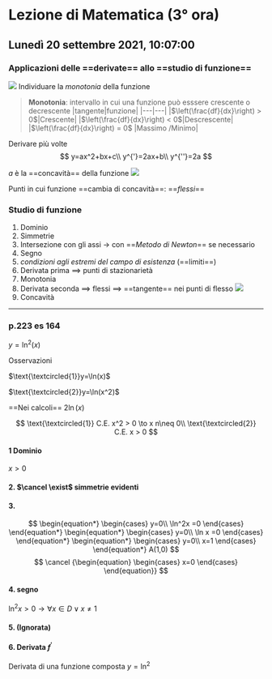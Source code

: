# Lezione di Matematica (3° ora)
## Lunedì 20 settembre 2021, 10:07:00
### Applicazioni delle ==derivate== allo ==studio di funzione==
![](https://i.imgur.com/vrpCbq7.jpg)
Individuare la _monotonia_ della funzione

> **Monotonia**: intervallo in cui una funzione può esssere crescente o decrescente
> |tangente|funzione|
> |---|---|
> |$\left(\frac{df}{dx}\right) > 0$|Crescente|
> |$\left(\frac{df}{dx}\right) < 0$|Descrescente|
> |$\left(\frac{df}{dx}\right) = 0$ |Massimo /Minimo|

Derivare più volte
$$
y=ax^2+bx+c\\
y^{'}=2ax+b\\
y^{''}=2a
$$

$a$ è la ==concavità== della funzione
![](https://i.imgur.com/Ke1hZ55.jpg)


Punti in cui funzione ==cambia di concavità==: ==$flessi$==


### Studio di funzione
1. Dominio
2. Simmetrie
3. Intersezione con gli assi $\to$ con ==_Metodo di Newton_== se necessario
4. Segno
5. _condizioni agli estremi del campo di esistenza_ (==limiti==)
6. Derivata prima $\implies$ punti di stazionarietà
7. Monotonia
8. Derivata seconda $\implies$ flessi $\implies$ ==tangente== nei punti di flesso
![](https://i.imgur.com/szi250N.jpg)
9. Concavità

 ---
 ### p.223 es 164
 
 $y=\ln^2(x)$

Osservazioni

$\text{\textcircled{1}}y=\ln(x)$


$\text{\textcircled{2}}y=\ln(x^2)$

==Nei calcoli== $2\ln(x)$

$$
\text{\textcircled{1}} C.E. x^2 > 0 \to x n\neq 0\\
\text{\textcircled{2}} C.E. x > 0
$$

#### $1$ Dominio

$x > 0$

#### 2. $\cancel \exist$ simmetrie evidenti

#### 3.
$$
\begin{equation*} \begin{cases} 
y=0\\
\ln^2x =0
\end{cases} \end{equation*}
\begin{equation*} \begin{cases} 
y=0\\
\ln x =0
 \end{cases} \end{equation*}
 \begin{equation*} \begin{cases} 
y=0\\
x=1
\end{cases} \end{equation*}
A(1,0)
$$
$$
\cancel {\begin{equation} \begin{cases} x=0 \end{cases} \end{equation}}
$$
#### 4. segno

$\ln^2 x > 0 \to \forall x \in D \lor x \neq 1$

#### 5. (Ignorata)
#### 6. Derivata $f^{'}$
Derivata di una funzione composta
$y=\ln^2$
<!--stackedit_data:
eyJoaXN0b3J5IjpbLTIwNzkyNzQ0NTAsMTE3MDQwNzE3MiwxNT
EzNDQ2NDUwLDE1MTM0NDY0NTAsMTU1MzY3ODQyNSw2Njc5NTc0
NjgsMTc4NzA4OTY5NCw2MDc0MjU5NywtODU1NDQzMzIxLC02MT
MyNDIzMjJdfQ==
-->